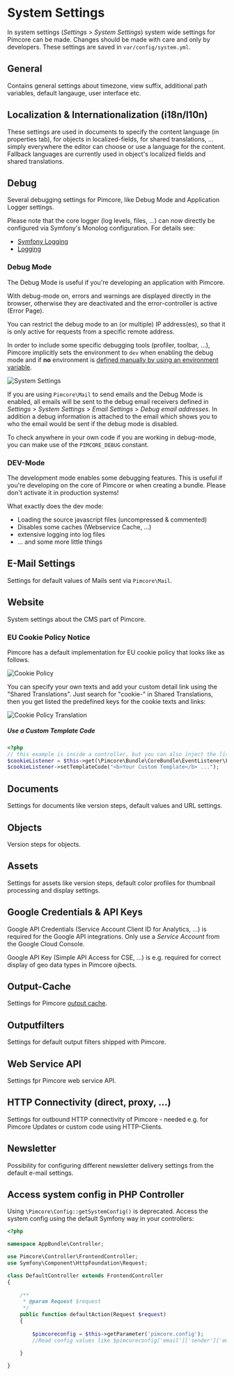 # System Settings

In system settings (*Settings* > *System Settings*) system wide settings for Pimcore can be made. Changes should 
be made with care and only by developers. 
These settings are saved in `var/config/system.yml`. 


## General 
Contains general settings about timezone, view suffix, additional path variables, default langauge, user interface etc.

 
## Localization & Internationalization (i18n/l10n) 
These settings are used in documents to specify the content language (in properties tab), for objects in localized-fields, 
for shared translations, ... simply everywhere the editor can choose or use a language for the content.
Fallback languages are currently used in object's localized fields and shared translations.

## Debug

Several debugging settings for Pimcore, like Debug Mode and Application Logger settings.

Please note that the core logger (log levels, files, ...) can now directly be configured via Symfony's Monolog configuration.
For details see:

* [Symfony Logging](https://symfony.com/doc/3.4/logging.html#handlers-writing-logs-to-different-locations)
* [Logging](../19_Development_Tools_and_Details/07_Logging.md) 

### Debug Mode
The Debug Mode is useful if you're developing an application with Pimcore.

With debug-mode on, errors and warnings are displayed directly in the browser, otherwise they are deactivated and the 
error-controller is active (Error Page).

You can restrict the debug mode to an (or multiple) IP address(es), so that it is only active for requests from a 
specific remote address.

In order to include some specific debugging tools (profiler, toolbar, ...), Pimcore implicitly sets the 
environment to `dev` when enabling the debug mode and if **no** environment is 
[defined manually by using an environment variable](../21_Deployment/03_Multi_Environment.md). 

![System Settings](../img/system-settings1.png)

If you are using `Pimcore\Mail` to send emails and the Debug Mode is enabled, all emails will be sent to the debug email 
receivers defined in *Settings* > *System Settings* > *Email Settings* > *Debug email addresses*. In addition a debug 
information is attached to the email which shows you to who the email would be sent if the debug mode is disabled.

To check anywhere in your own code if you are working in debug-mode, you can make use of the `PIMCORE_DEBUG` constant.

### DEV-Mode
The development mode enables some debugging features. This is useful if you're developing on the core of Pimcore or when 
creating a bundle. Please don't activate it in production systems!

What exactly does the dev mode:
* Loading the source javascript files (uncompressed & commented)
* Disables some caches (Webservice Cache, ...)
* extensive logging into log files
* ... and some more little things


## E-Mail Settings
Settings for default values of Mails sent via `Pimcore\Mail`. 


## Website
System settings about the CMS part of Pimcore.

### EU Cookie Policy Notice
Pimcore has a default implementation for EU cookie policy that looks like as follows. 

![Cookie Policy](../img/system-settings-sample.png)


You can specify your own texts and add your custom detail link using the "Shared Translations".
Just search for "cookie-" in Shared Translations, then you get listed the predefined keys for the cookie 
texts and links:

![Cookie Policy Translation](../img/system-settings2.png)

##### Use a Custom Template Code

```php
<?php
// this example is inside a controller, but you can also inject the listener as dependency
$cookieListener = $this->get(\Pimcore\Bundle\CoreBundle\EventListener\Frontend\CookiePolicyNoticeListener::class);
$cookieListener->setTemplateCode("<b>Your Custom Template</b> ...");
```

## Documents
Settings for documents like version steps, default values and URL settings. 


## Objects
Version steps for objects. 


## Assets 
Settings for assets like version steps, default color profiles for thumbnail processing and display settings.


## Google Credentials & API Keys
Google API Credentials (Service Account Client ID for Analytics, ...) is required for the Google API integrations. 
Only use a *Service Account* from the Google Cloud Console.

Google API Key (Simple API Access for CSE, ...) is e.g. required for correct display of geo data types in Pimcore ojbects. 
 
 
## Output-Cache
Settings for Pimcore [output cache](../19_Development_Tools_and_Details/09_Cache/README.md).


## Outputfilters
Settings for default output filters shipped with Pimcore. 


## Web Service API
Settings fpr Pimcore web service API. 


## HTTP Connectivity (direct, proxy, ...)
Settings for outbound HTTP connectivity of Pimcore - needed e.g. for Pimcore Updates or custom code using HTTP-Clients. 
 
 
## Newsletter
Possibility for configuring different newsletter delivery settings from the default e-mail settings.
 
 
## Access system config in PHP Controller
Using `\Pimcore\Config::getSystemConfig()` is deprecated. Access the system config using the default Symfony way in your controllers:

```php 
<?php

namespace AppBundle\Controller;

use Pimcore\Controller\FrontendController;
use Symfony\Component\HttpFoundation\Request;

class DefaultController extends FrontendController
{
 
    /**
     * @param Request $request
     */
    public function defaultAction(Request $request)
    {
    
        $pimcoreconfig = $this->getParameter('pimcore.config');
        //Read config values like $pimcoreconfig['email']['sender']['email']
    
    }

}
```
